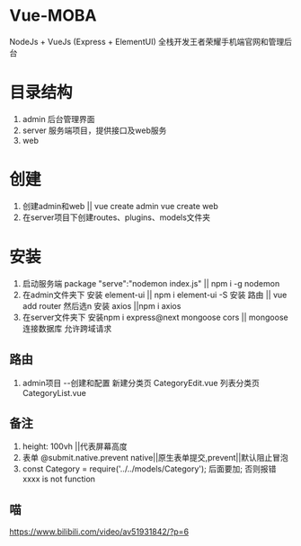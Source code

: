 # Vue-MOBA
NodeJs + VueJs (Express + ElementUI) 全栈开发王者荣耀手机端官网和管理后台

# 目录结构
1. admin  后台管理界面
2. server 服务端项目，提供接口及web服务
3. web

# 创建 
1. 创建admin和web || vue create admin vue create web
2. 在server项目下创建routes、plugins、models文件夹 

# 安装
1. 启动服务端 package "serve":"nodemon index.js" || npm i -g nodemon
2. 在admin文件夹下 
   安装 element-ui || npm i element-ui -S
   安装 路由 || vue add router 然后选n
   安装 axios ||npm i axios
3. 在server文件夹下
   安装npm i express@next mongoose cors   || mongoose 连接数据库 允许跨域请求

## 路由
1. admin项目
--创建和配置 
新建分类页 CategoryEdit.vue
列表分类页 CategoryList.vue

## 备注
1. height: 100vh ||代表屏幕高度
2. 表单 @submit.native.prevent native||原生表单提交,prevent||默认阻止冒泡
3. const Category = require('../../models/Category');  后面要加; 否则报错  xxxx is not function
## 喵
https://www.bilibili.com/video/av51931842/?p=6